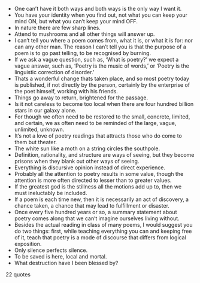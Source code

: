  - One can’t have it both ways and both ways is the only way I want it.
 - You have your identity when you find out, not what you can keep your mind ON, but what you can’t keep your mind OFF.
 - In nature there are few sharp lines.
 - Attend to mushrooms and all other things will answer up.
 - I can’t tell you where a poem comes from, what it is, or what it is for: nor can any other man. The reason I can’t tell you is that the purpose of a poem is to go past telling, to be recognised by burning.
 - If we ask a vague question, such as, ‘What is poetry?’ we expect a vague answer, such as, ‘Poetry is the music of words,’ or ‘Poetry is the linguistic correction of disorder.’
 - Thats a wonderful change thats taken place, and so most poetry today is published, if not directly by the person, certainly by the enterprise of the poet himself, working with his friends.
 - Things go away to return, brightened for the passage.
 - Is it not careless to become too local when there are four hundred billion stars in our galaxy alone.
 - For though we often need to be restored to the small, concrete, limited, and certain, we as often need to be reminded of the large, vague, unlimited, unknown.
 - It’s not a love of poetry readings that attracts those who do come to them but theater.
 - The white sun like a moth on a string circles the southpole.
 - Definition, rationality, and structure are ways of seeing, but they become prisons when they blank out other ways of seeing.
 - Everything is discursive opinion instead of direct experience.
 - Probably all the attention to poetry results in some value, though the attention is more often directed to lesser than to greater values.
 - If the greatest god is the stillness all the motions add up to, then we must ineluctably be included.
 - If a poem is each time new, then it is necessarily an act of discovery, a chance taken, a chance that may lead to fulfillment or disaster.
 - Once every five hundred years or so, a summary statement about poetry comes along that we can’t imagine ourselves living without.
 - Besides the actual reading in class of many poems, I would suggest you do two things: first, while teaching everything you can and keeping free of it, teach that poetry is a mode of discourse that differs from logical exposition.
 - Only silence perfects silence.
 - To be saved is here, local and mortal.
 - What destruction have I been blessed by?

22 quotes